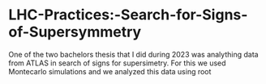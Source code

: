 # LHC-Practices:-Search-for-Signs-of-Supersymmetry
One of the two bachelors thesis that I did during 2023 was analything data from ATLAS in search of signs for supersimetry. For this we used Montecarlo simulations and we analyzed this data using root
